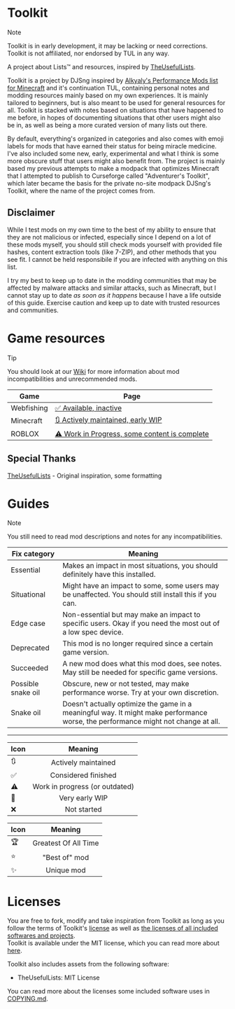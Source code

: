 # Toolkit
> [!NOTE]
> Toolkit is in early development, it may be lacking or need corrections.  
> Toolkit is not affiliated, nor endorsed by TUL in any way.   

A project about Lists™ and resources, inspired by [TheUsefulLists](https://github.com/TheUsefulLists/UsefulMods).

Toolkit is a project by DJSng inspired by [Alkyaly's Performance Mods list for Minecraft](https://web.archive.org/web/20211201121958/https://gist.github.com/alkyaly/02830c560d15256855bc529e1e232e88) and it's continuation TUL, containing personal notes and modding resources mainly based on my own experiences. It is mainly tailored to beginners, but is also meant to be used for general resources for all. Toolkit is stacked with notes based on situations that have happened to me before, in hopes of documenting situations that other users might also be in, as well as being a more curated version of many lists out there.

By default, everything's organized in categories and also comes with emoji labels for mods that have earned their status for being miracle medicine. I've also included some new, early, experimental and what I think is some more obscure stuff that users might also benefit from. The project is mainly based my previous attempts to make a modpack that optimizes Minecraft that I attempted to publish to Curseforge called "Adventurer's Toolkit", which later became the basis for the private no-site modpack DJSng's Toolkit, where the name of the project comes from.

## Disclaimer
<!-- TUL did this, maybe it's best i do this too. Idk if Kevsky is cool with me pretty much copying his homework though -->
While I test mods on my own time to the best of my ability to ensure that they are not malicious or infected, especially since I depend on a lot of these mods myself, you should still check mods yourself with provided file hashes, content extraction tools (like 7-ZIP), and other methods that you see fit. I cannot be held responsibile if you are infected with anything on this list.

I try my best to keep up to date in the modding communities that may be affected by malware attacks and similar attacks, such as Minecraft, but I cannot stay up to date *as soon as it happens* because I have a life outside of this guide. Exercise caution and keep up to date with trusted resources and communities.

# Game resources
> [!TIP]
> You should look at our [Wiki](https://github.com/DJSng106/toolkit/wiki) for more information about mod incompatibilities and unrecommended mods.

| Game | Page |
| --- | --- |
| Webfishing | [✅ Available, inactive](webfish/README.md) |
| Minecraft | [🔃 Actively maintained, early WIP](mc/README.md) |
| ROBLOX | [⚠ Work in Progress, some content is complete](rblx/README.md) |

## Special Thanks
<!-- hi guys i added all your names now please don't sue me -->
[TheUsefulLists](https://github.com/TheUsefulLists/UsefulMods) - Original inspiration, some formatting  

# Guides
<!-- ugh i need a notes extension so much -->
> [!NOTE]
> You still need to read mod descriptions and notes for any incompatibilities.

| Fix category | Meaning |
| --- | --- |
| Essential | Makes an impact in most situations, you should definitely have this installed. |
| Situational | Might have an impact to some, some users may be unaffected. You should still install this if you can. |
| Edge case | Non-essential but may make an impact to specific users. Okay if you need the most out of a low spec device. |
| Deprecated | This mod is no longer required since a certain game version. |
| Succeeded | A new mod does what this mod does, see notes. May still be needed for specific game versions. |
| Possible snake oil | Obscure, new or not tested, may make performance worse. Try at your own discretion. |
| Snake oil | Doesn't actually optimize the game in a meaningful way. It might make performance worse, the performance might not change at all. |

***

| Icon | Meaning |
| --- | :---: |
| 🔃 | Actively maintained |
| ✅ | Considered finished |
| ⚠ | Work in progress (or outdated) |
| 🚧 | Very early WIP |
| ❌ | Not started |

| Icon | Meaning |
| --- | :---: |
| 🏆 | Greatest Of All Time |
| ⭐ | "Best of" mod |
| ✨ | Unique mod |


# Licenses
You are free to fork, modify and take inspiration from Toolkit as long as you follow the terms of Toolkit's [license](LICENSE) as well as [the licenses of all included softwares and projects](COPYING.md).  
Toolkit is available under the MIT license, which you can read more about [here](LICENSE).

Toolkit also includes assets from the following software:  
- TheUsefulLists: MIT License

You can read more about the licenses some included software uses in [COPYING.md](COPYING.md).